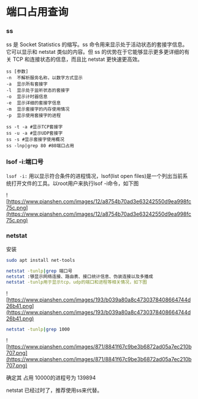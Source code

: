 # 端口占用查询

### ss

ss 是 Socket Statistics 的缩写。ss 命令用来显示处于活动状态的套接字信息。它可以显示和 netstat 类似的内容。但 ss 的优势在于它能够显示更多更详细的有关 TCP 和连接状态的信息，而且比 netstat 更快速更高效。

```
ss [参数]
-n	不解析服务名称，以数字方式显示
-a	显示所有套接字
-l	显示处于监听状态的套接字
-o	显示计时器信息
-e	显示详细的套接字信息
-m	显示套接字的内存使用情况
-p	显示使用套接字的进程
```

```
ss -t -a #显示TCP套接字
ss -u -a #显示UDP套接字
ss -s #显示套接字使用概况
ss -lnp|grep 80 #80端口占用
```

### lsof -i:端口号

`lsof -i:` 用以显示符合条件的进程情况，lsof(list open files)是一个列出当前系统打开文件的工具。以root用户来执行lsof -i命令，如下图

![https://www.pianshen.com/images/12/a8754b70ad3e63242550d9ea998fc75c.png](https://www.pianshen.com/images/12/a8754b70ad3e63242550d9ea998fc75c.png)

### netstat

安装
```bash
sudo apt install net-tools
```

```bash
netstat -tunlp|grep 端口号
netstat :够显示网络连接、路由表、接口统计信息、伪装连接以及多播成
netstat -tunlp用于显示tcp，udp的端口和进程等相关情况，如下图
```

![https://www.pianshen.com/images/193/b039a80a8c4730378408664744d26b41.png](https://www.pianshen.com/images/193/b039a80a8c4730378408664744d26b41.png)

```bash
netstat -tunlp|grep 1000
```

![https://www.pianshen.com/images/871/8841f67c9be3b6872ad05a7ec210b707.png](https://www.pianshen.com/images/871/8841f67c9be3b6872ad05a7ec210b707.png)

确定其 占用 10000的进程号为 139894

netstat 已经过时了，推荐使用ss来代替。